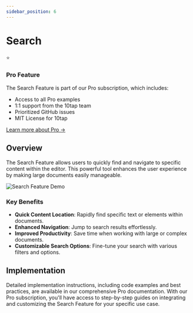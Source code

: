 ```yaml
---
sidebar_position: 6
---
```


# Search

<div style={{
  backgroundColor: '#f0f5ff',
  border: '1px solid #d6e4ff',
  borderRadius: '6px',
  padding: '16px',
  marginBottom: '20px',
}}>
  <div style={{display: 'flex', alignItems: 'center', marginBottom: '12px'}}>
    <span style={{fontSize: '20px', marginRight: '8px'}}>⭐️</span>
    <h3 style={{margin: 0, color: '#1d39c4', fontSize: '18px'}}>Pro Feature</h3>
  </div>
  <p style={{margin: '0 0 12px', color: '#464646', fontSize: '14px'}}>
    The Search Feature is part of our Pro subscription, which includes:
  </p>
  <ul style={{margin: '0 0 12px', paddingLeft: '20px', color: '#464646', fontSize: '14px'}}>
    <li>Access to all Pro examples</li>
    <li>1:1 support from the 10tap team</li>
    <li>Prioritized GitHub issues</li>
    <li>MIT License for 10tap</li>
  </ul>
  <a href="https://10play.dev#10tap-pricing" style={{
    color: '#1d39c4',
    textDecoration: 'none',
    fontWeight: 'bold',
    fontSize: '14px',
  }}>
    Learn more about Pro →
  </a>
</div>

## Overview

The Search Feature allows users to quickly find and navigate to specific content within the editor. This powerful tool enhances the user experience by making large documents easily manageable.

<div style={{justifyContent: 'center', display: 'flex'}}>
  <img src="/10tap-editor/img/search.gif" alt="Search Feature Demo" style={{maxWidth: '100%', height: 'auto'}}/>
</div>

### Key Benefits

- **Quick Content Location**: Rapidly find specific text or elements within documents.
- **Enhanced Navigation**: Jump to search results effortlessly.
- **Improved Productivity**: Save time when working with large or complex documents.
- **Customizable Search Options**: Fine-tune your search with various filters and options.

## Implementation

Detailed implementation instructions, including code examples and best practices, are available in our comprehensive Pro documentation. With our Pro subscription, you'll have access to step-by-step guides on integrating and customizing the Search Feature for your specific use case.
